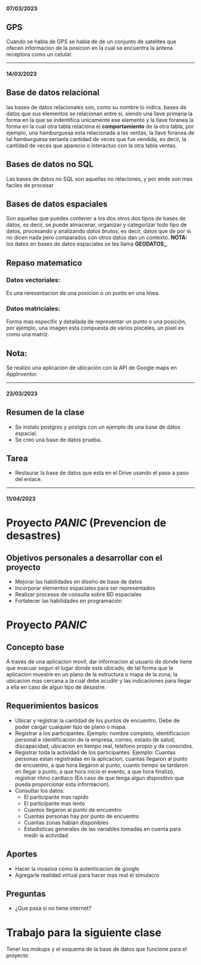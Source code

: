#### 07/03/2023
## GPS
Cuando se habla de GPS se habla de de un conjunto de satelites que ofecen informacion de la posicion en la cual se encuentra la antena receptora como un celular.
_____
#### 14/03/2023
## Base de datos relacional
las bases de datos relacionales son, como su nombre lo indica, bases de datos que sus elementos se relacionan entre si, siendo una llave primaria la forma en la que se indentifica unicamente ese elemento y la llave foranea la forma en la cual otra tabla relaciona el **comportamiento** de la otra tabla, por ejemplo, una hamburguesa esta relacionada a las ventas, la llave foranea de tal hamburguesa serianla cantidad de veces que fue vendida, es decir, la cantidad de veces que aparecio o interactuo con la otra tabla ventas.

## Bases de datos no SQL
Las bases de datos no SQL son aquellas no relaciones, y por ende son mas faciles de procesar

## Bases de datos espaciales
Son aquellas que puedes contener a los dos otros dos tipos de bases de datos, es decir, se puede almacenar, organizar y categorizar todo tipo de datos, procesando y analizando _datos brutos_, es decir, datos que de por si no dicen nada pero comparados con otros datos dan un contexto.
**NOTA:** los datos en bases de datos espaciales se les llama **GEODATOS_**.

## Repaso matematico
### Datos vectoriales: 
Es una reresentacion de una posicion o un punto en una linea.
### Datos matriciales:
Forma mas especific y detallada de representar un punto o una posición, por ejemplo, una imagen esta compuesta de varios pixceles, un pixel es como una matriz.

## Nota: 
Se realizo una aplicacion de ubicación con la API de Google maps en AppInventor.
__________
#### 23/03/2023
## Resumen de la clase
* Se instalo postgres y postgis con un ejemplo de una base de datos espacial.
* Se creo una base de datos prueba.

## Tarea
* Restaurar la base de datos que esta en el Drive usando el paso a paso del enlace.
______
#### 11/04/2023
# Proyecto _PANIC_ (Prevencion de desastres)
## Objetivos personales a desarrollar con el proyecto
* Mejorar las habilidades en diseño de base de datos
* Incorporar elementos espaciales para ser representados
* Realizar procesos de consulta sobre BD espaciales
* Fortalecer las habilidades en programación

# Proyecto _PANIC_
## Concepto base
A traves de una aplicacion movil, dar informacion al usuario de donde tiene que evacuar segun el lugar donde este ubicado, de tal forma que la aplicacion muestre en un plano de la estructura o mapa de la zona, la ubicacion mas cercana a la cual debe acuditr y las indicaciones para llegar a ella en caso de algun tipo de desastre.

## Requerimientos basicos
* Ubicar y registrar la cantidad de los puntos de encuentro. Debe de poder cargar cualquier tipo de plano o mapa.
* Registrar a los participantes. Ejemplo: nombre completo, identificacion personal e identificacion de la empresa, correo, estado de salud, discapacidad, ubicacion en tiempo real, telefono propio y de conocidos.
* Registrar toda la actividad de los participantes. Ejemplo: Cuantas personas estan registradas en la aplicacion, cuantas llegaron al punto de encuentro, a que hora llegaron al punto, cuanto tiempo se tardaron en llegar a punto, a que hora inicio el evento, a que hora finalizó, registrar ritmo cardiaco (En caso de que tenga algun dispositivo que pueda proporcionar esta informacion).
* Consultar los datos:
    * El participante mas rapido
    * El participante mas lento
    * Cuantos llegaron al punto de encuentro
    * Cuantas personas hay por punto de encuentro
    * Cuantas zonas habian disponibles
    * Estadisticas generales de las variables tomadas en cuenta para medir la actividad 

## Aportes
* Hacer la invasiva como la autenticacion de google
* Agregarle realidad virtual para hacer mas real el simulacro

## Preguntas
* ¿Que pasa si no tiene internet?


# Trabajo para la siguiente clase
Tener los mokups y el esquema de la base de datos que funcione para el proyecto